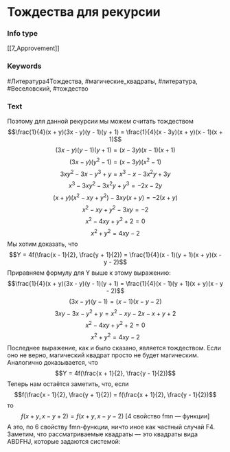 # Тождества для рекурсии
### Info type
[[7_Approvement]]
### Keywords
#Литература4Тождества, #магические_квадраты, #литература, #Веселовский, #тождество
### Text
Поэтому для данной рекурсии мы можем считать тождеством
$$\frac{1}{4}(x + y)(3x - y)(y - 1)(y + 1) = \frac{1}{4}(x - 3y)(x + y)(x - 1)(x + 1)$$
$$(3x - y)(y - 1)(y + 1) = (x - 3y)(x - 1)(x + 1)$$
$$(3x - y)(y^2 - 1) = (x - 3y)(x^2 - 1)$$
$$3xy^2 - 3x - y^3 + y = x^3 - x - 3x^2y + 3y$$
$$x^3 - 3xy^2 - 3x^2y + y^3 = -2x - 2y$$
$$(x + y)(x^2 - xy + y^2) - 3xy(x + y) = -2(x + y)$$
$$x^2 - xy + y^2 - 3xy = -2$$
$$x^2 - 4xy + y^2 + 2 = 0$$
$$x^2 + y^2 = 4xy - 2$$
Мы хотим доказать, что
$$Y = 4f(\frac{x - 1}{2}, \frac{y + 1}{2}) = \frac{1}{4}(x - 1)(y + 1)(x + y)(x - y - 2)$$
Приравняем формулу для Y выше к этому выражению:
$$\frac{1}{4}(x + y)(3x - y)(y - 1)(y + 1) = \frac{1}{4}(x - 1)(y + 1)(x + y)(x - y - 2)$$
$$(3x - y)(y - 1) = (x - 1)(x - y - 2)$$
$$3xy - 3x - y^2 + y = x^2 - xy - 2x - x + y + 2$$
$$x^2 - 4xy + y^2 + 2 = 0$$
$$x^2 + y^2 = 4xy - 2$$
Последнее выражение, как и было сказано, является тождеством. Если оно не верно, магический квадрат просто не будет магическим. Аналогично доказывается, что
$$Y = 4f(\frac{x + 1}{2}, \frac{y - 1}{2})$$
Теперь нам остаётся заметить, что, если
$$f(\frac{x - 1}{2}, \frac{y + 1}{2}) = f(\frac{x + 1}{2}, \frac{y - 1}{2})$$
то
$$f(x + y, x - y + 2) = f(x + y, x - y - 2) \text{ [4 свойство fmn — функции]}$$
А это, по 6 свойству fmn-функции, ничто иное как частный случай F4.
Заметим, что рассматриваемые квадраты — это квадраты вида ABDFHJ, которые задаются системой: